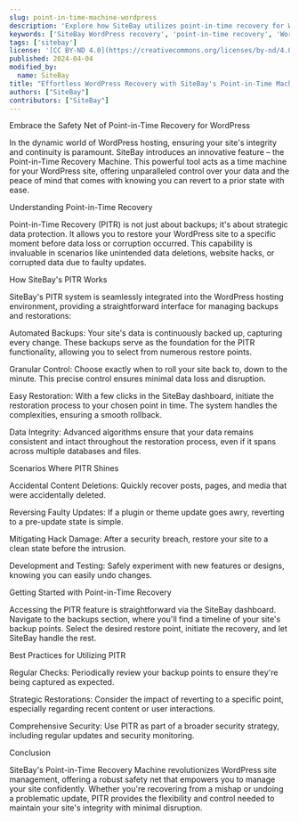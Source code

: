 ```yaml
---
slug: point-in-time-machine-wordpress
description: 'Explore how SiteBay utilizes point-in-time recovery for WordPress sites, enabling easy rollback and data restoration to specific moments.'
keywords: ['SiteBay WordPress recovery', 'point-in-time recovery', 'WordPress backup', 'data restoration']
tags: ['sitebay']
license: '[CC BY-ND 4.0](https://creativecommons.org/licenses/by-nd/4.0)'
published: 2024-04-04
modified_by:
  name: SiteBay
title: "Effortless WordPress Recovery with SiteBay's Point-in-Time Machine"
authors: ["SiteBay"]
contributors: ["SiteBay"]
---
```


Embrace the Safety Net of Point-in-Time Recovery for WordPress

In the dynamic world of WordPress hosting, ensuring your site's integrity and continuity is paramount. SiteBay introduces an innovative feature – the Point-in-Time Recovery Machine. This powerful tool acts as a time machine for your WordPress site, offering unparalleled control over your data and the peace of mind that comes with knowing you can revert to a prior state with ease.

Understanding Point-in-Time Recovery

Point-in-Time Recovery (PITR) is not just about backups; it's about strategic data protection. It allows you to restore your WordPress site to a specific moment before data loss or corruption occurred. This capability is invaluable in scenarios like unintended data deletions, website hacks, or corrupted data due to faulty updates.

How SiteBay's PITR Works

SiteBay's PITR system is seamlessly integrated into the WordPress hosting environment, providing a straightforward interface for managing backups and restorations:

Automated Backups: Your site's data is continuously backed up, capturing every change. These backups serve as the foundation for the PITR functionality, allowing you to select from numerous restore points.

Granular Control: Choose exactly when to roll your site back to, down to the minute. This precise control ensures minimal data loss and disruption.

Easy Restoration: With a few clicks in the SiteBay dashboard, initiate the restoration process to your chosen point in time. The system handles the complexities, ensuring a smooth rollback.

Data Integrity: Advanced algorithms ensure that your data remains consistent and intact throughout the restoration process, even if it spans across multiple databases and files.

Scenarios Where PITR Shines

Accidental Content Deletions: Quickly recover posts, pages, and media that were accidentally deleted.

Reversing Faulty Updates: If a plugin or theme update goes awry, reverting to a pre-update state is simple.

Mitigating Hack Damage: After a security breach, restore your site to a clean state before the intrusion.

Development and Testing: Safely experiment with new features or designs, knowing you can easily undo changes.

Getting Started with Point-in-Time Recovery

Accessing the PITR feature is straightforward via the SiteBay dashboard. Navigate to the backups section, where you'll find a timeline of your site's backup points. Select the desired restore point, initiate the recovery, and let SiteBay handle the rest.

Best Practices for Utilizing PITR

Regular Checks: Periodically review your backup points to ensure they're being captured as expected.

Strategic Restorations: Consider the impact of reverting to a specific point, especially regarding recent content or user interactions.

Comprehensive Security: Use PITR as part of a broader security strategy, including regular updates and security monitoring.

Conclusion

SiteBay's Point-in-Time Recovery Machine revolutionizes WordPress site management, offering a robust safety net that empowers you to manage your site confidently. Whether you're recovering from a mishap or undoing a problematic update, PITR provides the flexibility and control needed to maintain your site's integrity with minimal disruption.